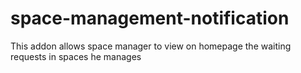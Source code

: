 space-management-notification
=============================

This addon allows space manager to view on homepage the waiting requests in spaces he manages
